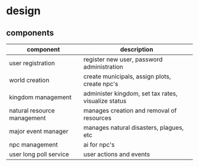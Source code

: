 # design

## components

component | description
--- | ---
user registration | register new user, password administration
world creation | create municipals, assign plots, create npc's
kingdom management | administer kingdom, set tax rates, visualize status
natural resource management | manages creation and removal of resources
major event manager | manages natural disasters, plagues, etc
npc management | ai for npc's
user long poll service | user actions and events 
